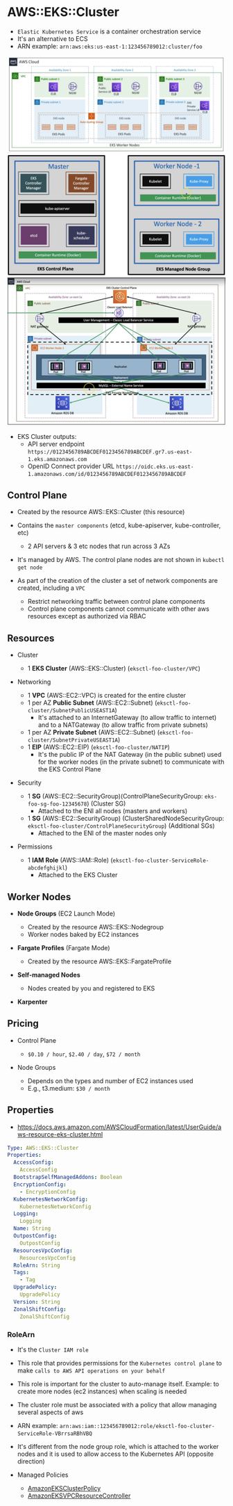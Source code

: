 # AWS::EKS::Cluster

- `Elastic Kubernetes Service` is a container orchestration service
- It's an alternative to ECS
- ARN example: `arn:aws:eks:us-east-1:123456789012:cluster/foo`

![EKS](.images/eks.png)
![EKS Components](.images/eks-components.png)
![EKS Components High Level](.images/eks-components-high-level.png)

- EKS Cluster outputs:
  - API server endpoint `https://0123456789ABCDEF0123456789ABCDEF.gr7.us-east-1.eks.amazonaws.com`
  - OpenID Connect provider URL `https://oidc.eks.us-east-1.amazonaws.com/id/0123456789ABCDEF0123456789ABCDEF`

## Control Plane

- Created by the resource AWS::EKS::Cluster (this resource)
- Contains the `master components` (etcd, kube-apiserver, kube-controller, etc)
  - 2 API servers & 3 etc nodes that run across 3 AZs
- It's managed by AWS. The control plane nodes are not shown in `kubectl get node`

- As part of the creation of the cluster a set of network components are created, including a `VPC`
  - Restrict networking traffic between control plane components
  - Control plane components cannot communicate with other aws resources except as authorized via RBAC

## Resources

- Cluster
  - 1 **EKS Cluster** (AWS::EKS::Cluster) (`eksctl-foo-cluster/VPC`)

- Networking
  - 1 **VPC** (AWS::EC2::VPC) is created for the entire cluster
  - 1 per AZ **Public Subnet** (AWS::EC2::Subnet) (`eksctl-foo-cluster/SubnetPublicUSEAST1A`)
    - It's attached to an InternetGateway (to allow traffic to internet) and to a NATGateway (to allow traffic from private subnets)
  - 1 per AZ **Private Subnet** (AWS::EC2::Subnet) (`eksctl-foo-cluster/SubnetPrivateUSEAST1A`)
  - 1 **EIP** (AWS::EC2::EIP) (`eksctl-foo-cluster/NATIP`)
    - It's the public IP of the NAT Gateway (in the public subnet) used for the worker nodes (in the private subnet) to communicate with the EKS Control Plane

- Security
  - 1 **SG** (AWS::EC2::SecurityGroup)(ControlPlaneSecurityGroup: `eks-foo-sg-foo-12345678`) (Cluster SG)
    - Attached to the ENI all nodes (masters and workers)
  - 1 **SG** (AWS::EC2::SecurityGroup) (ClusterSharedNodeSecurityGroup: `eksctl-foo-cluster/ControlPlaneSecurityGroup`) (Additional SGs)
    - Attached to the ENI of the master nodes only

- Permissions
  - 1 **IAM Role** (AWS::IAM::Role) (`eksctl-foo-cluster-ServiceRole-abcdefghijkl`)
    - Attached to the EKS Cluster

## Worker Nodes

- **Node Groups** (EC2 Launch Mode)
  - Created by the resource AWS::EKS::Nodegroup
  - Worker nodes baked by EC2 instances

- **Fargate Profiles** (Fargate Mode)
  - Created by the resource AWS::EKS::FargateProfile

- **Self-managed Nodes**
  - Nodes created by you and registered to EKS

- **Karpenter**

## Pricing

- Control Plane
  - `$0.10 / hour`, `$2.40 / day`, `$72 / month`

- Node Groups
  - Depends on the types and number of EC2 instances used
  - E.g., t3.medium: `$30 / month`

## Properties

- <https://docs.aws.amazon.com/AWSCloudFormation/latest/UserGuide/aws-resource-eks-cluster.html>

```yaml
Type: AWS::EKS::Cluster
Properties:
  AccessConfig:
    AccessConfig
  BootstrapSelfManagedAddons: Boolean
  EncryptionConfig:
    - EncryptionConfig
  KubernetesNetworkConfig:
    KubernetesNetworkConfig
  Logging:
    Logging
  Name: String
  OutpostConfig:
    OutpostConfig
  ResourcesVpcConfig:
    ResourcesVpcConfig
  RoleArn: String
  Tags:
    - Tag
  UpgradePolicy:
    UpgradePolicy
  Version: String
  ZonalShiftConfig:
    ZonalShiftConfig
```

### RoleArn

- It's the `Cluster IAM role`
- This role that provides permissions for the `Kubernetes control plane` to make `calls to AWS API operations on your behalf`
- This role is important for the cluster to auto-manage itself. Example: to create more nodes (ec2 instances) when scaling is needed
- The cluster role must be associated with a policy that allow managing several aspects of aws
- ARN example: `arn:aws:iam::123456789012:role/eksctl-foo-cluster-ServiceRole-VBrrsaRBhVBQ`
- It's different from the node group role, which is attached to the worker nodes and it is used to allow access to the Kubernetes API (opposite direction)

- Managed Policies
  - [AmazonEKSClusterPolicy](https://docs.aws.amazon.com/aws-managed-policy/latest/reference/AmazonEKSClusterPolicy.html)
  - [AmazonEKSVPCResourceController](https://docs.aws.amazon.com/aws-managed-policy/latest/reference/AmazonEKSVPCResourceController.html)
